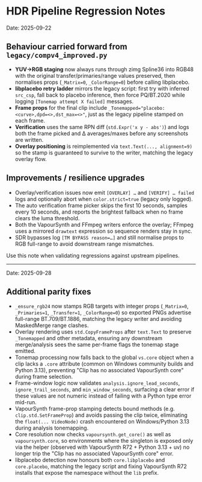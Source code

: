 # HDR Pipeline Regression Notes

Date: 2025-09-22

## Behaviour carried forward from `legacy/compv4_improved.py`
- **YUV→RGB staging** now always runs through zimg Spline36 into RGB48 with the original transfer/primaries/range values
  preserved, then normalises props (`_Matrix=0`, `_ColorRange=0`) before calling libplacebo.
- **libplacebo retry ladder** mirrors the legacy script: first try with inferred `src_csp`, fall back to placebo inference,
  then force PQ/BT.2020 while logging `[Tonemap attempt X failed]` messages.
- **Frame props** for the final clip include `_Tonemapped="placebo:<curve>,dpd=<>,dst_max=<>"`, just as the legacy
  pipeline stamped on each frame.
- **Verification** uses the same RPN diff (`std.Expr('x y - abs')`) and logs both the frame picked and Δ averages/maxes
  before any screenshots are written.
- **Overlay positioning** is reimplemented via `text.Text(..., alignment=9)` so the stamp is guaranteed to survive to the
  writer, matching the legacy overlay flow.

## Improvements / resilience upgrades
- Overlay/verification issues now emit `[OVERLAY] …` and `[VERIFY] … failed` logs and optionally abort when
  `color.strict=true` (legacy only logged).
- The auto verification frame picker skips the first 10 seconds, samples every 10 seconds, and reports the brightest
  fallback when no frame clears the luma threshold.
- Both the VapourSynth and FFmpeg writers enforce the overlay; FFmpeg uses a mirrored `drawtext` expression so sequence
  renders stay in sync.
- SDR bypasses log `[TM BYPASS reason=…]` and still normalise props to RGB full-range to avoid downstream range
  mismatches.

Use this note when validating regressions against upstream pipelines.

---

Date: 2025-09-28

## Additional parity fixes
- `_ensure_rgb24` now stamps RGB targets with integer props (`_Matrix=0`, `_Primaries=1`, `_Transfer=1`, `_ColorRange=0`) so
  exported PNGs advertise full-range BT.709/BT.1886, matching the legacy writer and avoiding MaskedMerge range clashes.
- Overlay rendering uses `std.CopyFrameProps` after `text.Text` to preserve `_Tonemapped` and other metadata, ensuring any
  downstream merge/analysis sees the same per-frame flags the tonemap stage emitted.
- Tonemap processing now falls back to the global `vs.core` object when a clip lacks a `.core` attribute (common on
  Windows community builds and Python 3.13), preventing "Clip has no associated VapourSynth core" during frame selection.
- Frame-window logic now validates `analysis.ignore_lead_seconds`, `ignore_trail_seconds`, and `min_window_seconds`,
  surfacing a clear error if these values are not numeric instead of failing with a Python type error mid-run.
- VapourSynth frame-prop stamping detects bound methods (e.g. `clip.std.SetFrameProp`) and avoids passing the clip twice,
  eliminating the `float(... VideoNode)` crash encountered on Windows/Python 3.13 during analysis tonemapping.
- Core resolution now checks `vapoursynth.get_core()` as well as `vapoursynth.core`, so environments where the singleton is
  exposed only via the helper (observed with VapourSynth R72 + Python 3.13 + uv) no longer trip the "Clip has no
  associated VapourSynth core" error.
- libplacebo detection now honours both `core.libplacebo` and `core.placebo`, matching the legacy script and fixing
  VapourSynth R72 installs that expose the namespace without the `lib` prefix.
